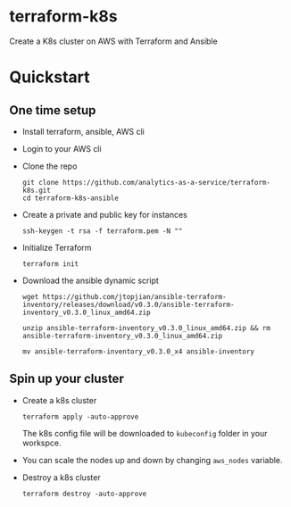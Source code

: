 # terraform-k8s
Create a K8s cluster on AWS with Terraform and Ansible

# Quickstart

## One time setup

- Install terraform, ansible, AWS cli

- Login to your AWS cli

- Clone the repo
    ```
    git clone https://github.com/analytics-as-a-service/terraform-k8s.git
    cd terraform-k8s-ansible
    ```

- Create a private and public key for instances
    ```
    ssh-keygen -t rsa -f terraform.pem -N ""
    ```

- Initialize Terraform
    ```
    terraform init
    ```

- Download the ansible dynamic script
    ```
    wget https://github.com/jtopjian/ansible-terraform-inventory/releases/download/v0.3.0/ansible-terraform-inventory_v0.3.0_linux_amd64.zip

    unzip ansible-terraform-inventory_v0.3.0_linux_amd64.zip && rm ansible-terraform-inventory_v0.3.0_linux_amd64.zip

    mv ansible-terraform-inventory_v0.3.0_x4 ansible-inventory 
    ```

## Spin up your cluster

- Create a k8s cluster
    ```
    terraform apply -auto-approve
    ```

    The k8s config file will be downloaded to `kubeconfig` folder in your workspce.

- You can scale the nodes up and down by changing `aws_nodes` variable.

- Destroy a k8s cluster
    ```
    terraform destroy -auto-approve
    ```

